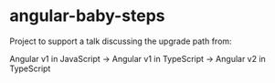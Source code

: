 # angular-baby-steps

Project to support a talk discussing the upgrade path from:

Angular v1 in JavaScript -> Angular v1 in TypeScript -> Angular v2 in TypeScript